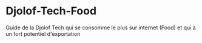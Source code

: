 # Djolof-Tech-Food
Guide de la Djolof Tech qui se consomme le plus sur internet (Food) et qui à un fort potentiel d'exportation
